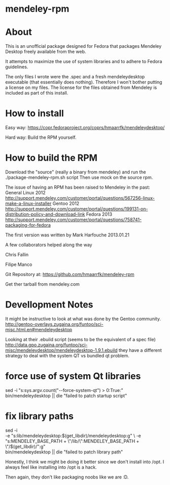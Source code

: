 mendeley-rpm
============

About
============

This is an unofficial package designed for Fedora that packages
Mendeley Desktop freely available from the web.

It attempts to maximize the use of system libraries and to adhere to Fedora guidelines.

The only files I wrote were the .spec and a fresh mendeleydesktop executable (that essentially does nothing). Therefore I won't bother putting a license on my files. The license for the files obtained from Mendeley is included as part of this install.

How to install
============
Easy way:
https://copr.fedoraproject.org/coprs/hmaarrfk/mendeleydesktop/

Hard way: Build the RPM yourself.

How to build the RPM
============
Download the "source" (really a binary from mendeley) and run the ./package-mendeley-rpm.sh script
Then use mock on the source rpm.

The issue of having an RPM has been raised to Mendeley in the past:
General Linux 2012
http://support.mendeley.com/customer/portal/questions/567256-linux-make-a-linux-installer
Gentoo 2012
http://support.mendeley.com/customer/portal/questions/199131-on-distribution-policy-and-download-link
Fedora 2013
http://support.mendeley.com/customer/portal/questions/758741-packaging-for-fedora


The first version was written by
Mark Harfouche
2013.01.21

A few collaborators helped along the way

Chris Fallin

Filipe Manco

Git Repository at:
https://github.com/hmaarrfk/mendeley-rpm

Get ther tarball from
mendeley.com

Devellopment Notes
============

It might be instructive to look at what was done by the Gentoo community.
http://gentoo-overlays.zugaina.org/funtoo/sci-misc.html.en#mendeleydesktop

Looking at their .ebuild script (seems to be the equivalent of a spec file)
http://data.gpo.zugaina.org/funtoo/sci-misc/mendeleydesktop/mendeleydesktop-1.9.1.ebuild
they have a different strategy to deal with the system QT vs bundled qt problem.


  # force use of system Qt libraries
  sed -i "s:sys\.argv\.count(\"--force-system-qt\") > 0:True:" \
    bin/mendeleydesktop || die "failed to patch startup script"

  # fix library paths
  sed -i \
    -e "s:lib/mendeleydesktop:$(get_libdir)/mendeleydesktop:g" \
    -e "s:MENDELEY_BASE_PATH + \"/lib/\":MENDELEY_BASE_PATH + \"/$(get_libdir)/\":g" \
    bin/mendeleydesktop || die "failed to patch library path"

Honestly, I think we might be doing it better since we don't install into /opt.
I always feel like installing into /opt is a hack.

Then again, they don't like packaging noobs like we are :D.
